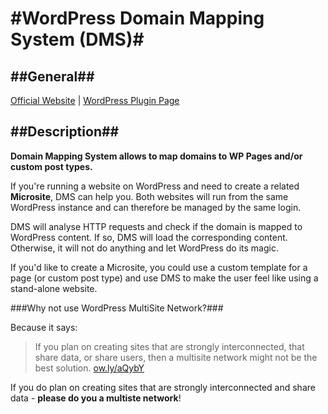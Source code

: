 #WordPress Domain Mapping System (DMS)#
=====================================

##General##
-------
[Official Website](http://deniaz.github.com/wp-dms) | [WordPress Plugin Page](http://www.wordpress.org/extend/plugins/domain-mapping-system)

##Description##
-----------
**Domain Mapping System allows to map domains to WP Pages and/or custom post types.**

If you're running a website on WordPress and need to create a related **Microsite**, DMS can help you. Both websites will run from the same WordPress instance and can therefore be managed by the same login.

DMS will analyse HTTP requests and check if the domain is mapped to WordPress content. If so, DMS will load the corresponding content. Otherwise, it will not do anything and let WordPress do its magic.

If you'd like to create a Microsite, you could use a custom template for a page (or custom post type) and use DMS to make the user feel like using a stand-alone website.

###Why not use WordPress MultiSite Network?###

Because it says:
>If you plan on creating sites that are strongly interconnected, that share data, or share users, then a multisite network might not be the best solution.
>[ow.ly/aQybY](http://ow.ly/aQybY)

If you do plan on creating sites that are strongly interconnected and share data - **please do you a multiste network**!